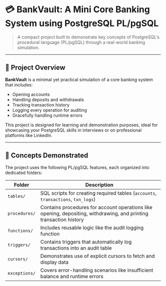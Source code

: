 # 💳 BankVault: A Mini Core Banking System using PostgreSQL PL/pgSQL

> A compact project built to demonstrate key concepts of PostgreSQL’s procedural language (PL/pgSQL) through a real-world banking simulation.

---

## 📘 Project Overview

**BankVault** is a minimal yet practical simulation of a core banking system that includes:
- Opening accounts
- Handling deposits and withdrawals
- Tracking transaction history
- Logging every operation for auditing
- Gracefully handling runtime errors

This project is designed for learning and demonstration purposes, ideal for showcasing your PostgreSQL skills in interviews or on professional platforms like LinkedIn.

---

## 🧩 Concepts Demonstrated

The project uses the following PL/pgSQL features, each organized into dedicated folders:

| Folder        | Description |
|---------------|-------------|
| `tables/`      | SQL scripts for creating required tables (`accounts`, `transactions`, `txn_logs`) |
| `procedures/`  | Contains procedures for account operations like opening, depositing, withdrawing, and printing transaction history |
| `functions/`   | Includes reusable logic like the audit logging function |
| `triggers/`    | Contains triggers that automatically log transactions into an audit table |
| `cursors/`     | Demonstrates use of explicit cursors to fetch and display data |
| `exceptions/`  | Covers error-handling scenarios like insufficient balance and runtime errors |
